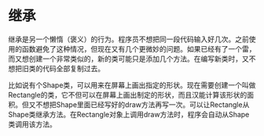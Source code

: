 # 继承
继承是另一个懒惰（褒义）的行为。程序员不想把同一段代码输入好几次。之前使用的函数避免了这种情况，但现在又有几个更微妙的问题。如果已经有了一个雷，而又想创建一个非常类似的，新的类可能只是添加几个方法。在编写新类时，又不想把旧类的代码全部复制过去。

比如说有个Shape类，可以用来在屏幕上画出指定的形状。现在需要创建一个叫做Rectangle的类，它不但可以在屏幕上画出制定的形状，而且汉能计算该形状的面积。但又不想把Shape里面已经写好的draw方法再写一次。可以让Rectangle从Shape类继承方法。在Rectangle对象上调用draw方法时，程序会自动从Shape类调用该方法。
